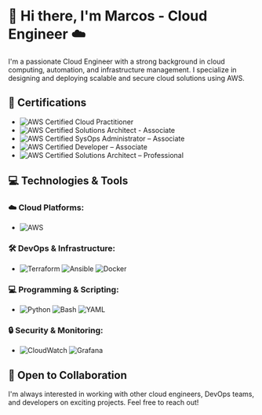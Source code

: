 # 👋 Hi there, I'm Marcos - Cloud Engineer ☁️

I'm a passionate Cloud Engineer with a strong background in cloud computing, automation, and infrastructure management. I specialize in designing and deploying scalable and secure cloud solutions using AWS.

## 💼 Certifications
- ![AWS Certified Cloud Practitioner](https://img.shields.io/badge/AWS%20Certified%20Cloud%20Practitioner-FF9900?logo=amazon-aws&logoColor=white)
- ![AWS Certified Solutions Architect - Associate](https://img.shields.io/badge/AWS%20Certified%20Solutions%20Architect%20-%20Associate-FF9900?logo=amazon-aws&logoColor=white)
- ![AWS Certified SysOps Administrator – Associate](https://img.shields.io/badge/AWS%20Certified%20SysOps%20Administrator%20-%20Associate-FF9900?logo=amazon-aws&logoColor=white)
- ![AWS Certified Developer – Associate](https://img.shields.io/badge/AWS%20Certified%20Developer%20-%20Associate-FF9900?logo=amazon-aws&logoColor=white)
- ![AWS Certified Solutions Architect – Professional](https://img.shields.io/badge/AWS%20Certified%20Solutions%20Architect%20-%20Professional-FF9900?logo=amazon-aws&logoColor=white)



## 💻 Technologies & Tools

### ☁️ Cloud Platforms:
- ![AWS](https://img.shields.io/badge/AWS-232F3E?logo=amazon-aws&logoColor=white) 


### 🛠️ DevOps & Infrastructure:
- ![Terraform](https://img.shields.io/badge/Terraform-7B42B2?logo=terraform&logoColor=white) ![Ansible](https://img.shields.io/badge/Ansible-009C8C?logo=ansible&logoColor=white) ![Docker](https://img.shields.io/badge/Docker-2496ED?logo=docker&logoColor=white) 

### 💻 Programming & Scripting:
- ![Python](https://img.shields.io/badge/Python-3776AB?logo=python&logoColor=white) ![Bash](https://img.shields.io/badge/Bash-4EAA25?logo=gnubash&logoColor=white) ![YAML](https://img.shields.io/badge/YAML-1F3000?logo=yaml&logoColor=white) 

### 🔒 Security & Monitoring:
- ![CloudWatch](https://img.shields.io/badge/CloudWatch-FF4C00?logo=amazon-cloudwatch&logoColor=white) ![Grafana](https://img.shields.io/badge/Grafana-00B5E2?logo=grafana&logoColor=white) 

## 🤝 Open to Collaboration
I'm always interested in working with other cloud engineers, DevOps teams, and developers on exciting projects. Feel free to reach out!
